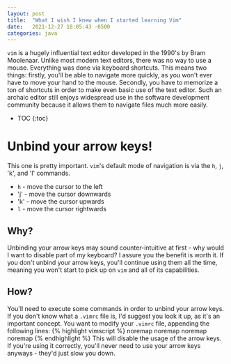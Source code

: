 ```yaml
---
layout: post
title:  "What I wish I knew when I started learning Vim"
date:   2021-12-27 18:05:43 -0500
categories: java
---
```

`vim` is a hugely influential text editor developed in the 1990's by Bram
Moolenaar. Unlike most modern text editors, there was no way to use a mouse.
Everything was done via keyboard shortcuts. This means two things: firstly,
you'll be able to navigate more quickly, as you won't ever have to move your
hand to the mouse. Secondly, you have to memorize a ton of shortcuts in order
to make even basic use of the text editor. Such an archaic editor still enjoys
widespread use in the software development community because it allows them to
navigate files much more easily. 

* TOC
{:toc}

# Unbind your arrow keys!
This one is pretty important. `vim`'s default mode of navigation is via
the `h`, `j`, 'k', and 'l' commands.
- `h` - move the cursor to the left
- 'j' - move the cursor downwards
- 'k' - move the cursor upwards
- `l` - move the cursor rightwards

## Why?
Unbinding your arrow keys may sound counter-intuitive at first - why would I
want to disable part of my keyboard? I assure you the benefit is worth it. If
you don't unbind your arrow keys, you'll continue using them all the time,
meaning you won't start to pick up on `vim` and all of its capabilities.

## How?
You'll need to execute some commands in order to unbind your arrow keys. If
you don't know what a `.vimrc` file is, I'd suggest you look it up, as it's
an important concept. You want to modify your `.vimrc` file, appending the
following lines:
{% highlight vimscript %}
noremap <Up> <Nop>
noremap <Down> <Nop>
noremap <Left> <Nop>
noremap <Right> <Nop>
{% endhighlight %}
This will disable the usage of the arrow keys. If you're using it correctly,
you'll never need to use your arrow keys anyways - they'd just slow you down.
